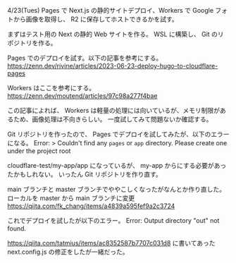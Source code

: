 4/23(Tues)
Pages で Next.js の静的サイトデプロイ、Workers で Google フォトから画像を取得し、 R2 に保存してホストできるかを試す。

まずはテスト用の Next の静的 Web サイトを作る。
WSL に構築し、 Git のリポジトリを作る。

Pages でのデプロイを試す。以下の記事を参考にする。
https://zenn.dev/rivine/articles/2023-06-23-deploy-hugo-to-cloudflare-pages

Workers はここを参考にする。
https://zenn.dev/moutend/articles/97c98a277f4bae

この記事によれば、 Workers は軽量の処理には向いているが、メモリ制限があるため、画像処理は不向きらしい。
一度試してみて問題ないか確認する。

Git リポジトリを作ったので、 Pages でデプロイを試してみたが、以下のエラーになる。
Error: > Couldn't find any `pages` or `app` directory. Please create one under the project root

cloudflare-test/my-app/app になっているが、 my-app からにする必要があったかもしれない。
いったん Git リポジトリを作り直す。

main ブランチと master ブランチでややこしくなったがなんとか作り直した。
ローカルを master から main ブランチに変更
https://qiita.com/fk_chang/items/a4839a595fef9a2c3724

これでデプロイを試したが以下のエラー。
Error: Output directory "out" not found.

https://qiita.com/tatmius/items/ac8352587b7707c031d8
に書いてあった next.config.js の修正をしたが一緒だった。